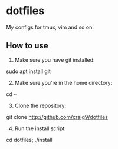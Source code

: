 # dotfiles
My configs for tmux, vim and so on.

## How to use

1. Make sure you have git installed:

sudo apt install git

2. Make sure you're in the home directory:

cd ~

3. Clone the repository:

git clone http://github.com/craig9/dotfiles

4. Run the install script:

cd dotfiles; ./install

